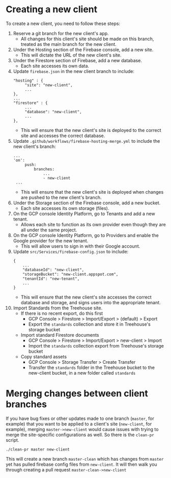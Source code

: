 # Creating a new client

To create a new client, you need to follow these steps:

1. Reserve a git branch for the new client's app.
   - All changes for this client's site should be made on this branch, treated as the main branch for the new client.
2. Under the Hosting section of the Firebase console, add a new site.
    - This will dictate the URL of the new client's site.
3. Under the Firestore section of Firebase, add a new database.
   - Each site accesses its own data.
4. Update `firebase.json` in the new client branch to include:
   ```
   "hosting" : {
        "site": "new-client",
        ...
   },
   ...
   "firestore" : {
        ...
        "database": "new-client",
        ...
   },
   ```
   - This will ensure that the new client's site is deployed to the correct site and accesses the correct database.
5. Update `.github/workflows/firebase-hosting-merge.yml` to include the new client's branch:
   ```
   ...
   'on':
        push:
            branches:
                ...
                - new-client
    ...
    ```
    - This will ensure that the new client's site is deployed when changes are pushed to the new client's branch.
6. Under the Storage section of the Firebase console, add a new bucket.
   - Each site accesses its own storage (files).
7. On the GCP console Identity Platform, go to Tenants and add a new tenant.
   - Allows each site to function as its own provider even though they are all under the same project.
8. On the GCP console Identity Platform, go to Providers and enable the Google provider for the new tenant.
   - This will allow users to sign in with their Google account.
9.  Update `src/Services/firebase-config.json` to include:
    ```
    {
        ...
        "databaseId": "new-client",
        "storageBucket": "new-client.appspot.com",
        "tenantId": "new-tenant",
        ...
    }
    ```
    - This will ensure that the new client's site accesses the correct database and storage, and signs users into the appropriate tenant.
10. Import Standards from the Treehouse site.
    - If there is no recent export, do this first
      - GCP Console > Firestore > Import/Export > (default) > Export
      - Export the `standards` collection and store it in Treehouse's storage bucket
    - Import standard Firestore documents
      - GCP Console > Firestore > Import/Export > new-client > Import
      - Import the `standards` collection export from Treehouse's storage bucket
    - Copy standard assets
      - GCP Console > Storage Transfer > Create Transfer
      - Transfer the `standards` folder in the Treehouse bucket to the new-client bucket, in a new folder called `standards`

# Merging changes between client branches
If you have bug fixes or other updates made to one branch (`master`, for example) that you want to be applied to a client's site (`new-client`, for example), merging `master->new-client` would cause issues with trying to merge the site-specific configurations as well. So there is the `clean-pr` script.

```
./clean-pr master new-client
```

This will create a new branch `master-clean` which has changes from `master` yet has pulled firebase config files from `new-client`. It will then walk you through creating a pull request `master-clean->new-client`